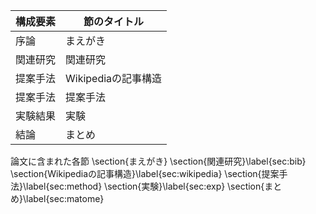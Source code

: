 構成要素 | 節のタイトル
 --- | --- 
序論 | まえがき
関連研究 | 関連研究
提案手法 | Wikipediaの記事構造
提案手法 | 提案手法
実験結果 | 実験
結論 | まとめ

論文に含まれた各節
\section{まえがき}
\section{関連研究}\label{sec:bib}
\section{Wikipediaの記事構造}\label{sec:wikipedia}
\section{提案手法}\label{sec:method}
\section{実験}\label{sec:exp}
\section{まとめ}\label{sec:matome}
